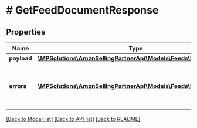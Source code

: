 # # GetFeedDocumentResponse

## Properties

Name | Type | Description | Notes
------------ | ------------- | ------------- | -------------
**payload** | [**\MPSolutions\AmznSellingPartnerApi\Models\Feeds\FeedDocument**](FeedDocument.md) |  | [optional]
**errors** | [**\MPSolutions\AmznSellingPartnerApi\Models\Feeds\Error[]**](Error.md) | A list of error responses returned when a request is unsuccessful. | [optional]

[[Back to Model list]](../../README.md#models) [[Back to API list]](../../README.md#endpoints) [[Back to README]](../../README.md)
